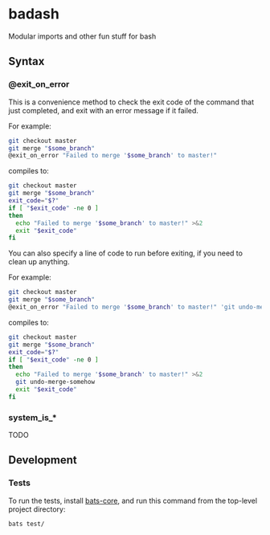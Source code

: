 # badash

Modular imports and other fun stuff for bash

## Syntax

### @exit_on_error

This is a convenience method to check the exit code of the command that just completed, and exit with an error message if it failed.

For example:

```bash
git checkout master
git merge "$some_branch"
@exit_on_error "Failed to merge '$some_branch' to master!"
```

compiles to:

```bash
git checkout master
git merge "$some_branch"
exit_code="$?"
if [ "$exit_code" -ne 0 ]
then
  echo "Failed to merge '$some_branch' to master!" >&2
  exit "$exit_code"
fi
```

You can also specify a line of code to run before exiting, if you need to clean up anything.

For example:

```bash
git checkout master
git merge "$some_branch"
@exit_on_error "Failed to merge '$some_branch' to master!" 'git undo-merge-somehow'
```

compiles to:

```bash
git checkout master
git merge "$some_branch"
exit_code="$?"
if [ "$exit_code" -ne 0 ]
then
  echo "Failed to merge '$some_branch' to master!" >&2
  git undo-merge-somehow
  exit "$exit_code"
fi
```


### system_is_*

TODO


## Development

### Tests

To run the tests, install [bats-core](https://github.com/bats-core/bats-core), and run this command from the top-level project directory:

```
bats test/
```
